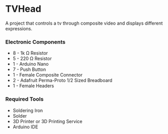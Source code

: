 # TVHead

A project that controls a tv through composite video and displays different expressions.

### Electronic Components

 - 8 - 1k Ω Resistor
 - 5 - 220 Ω Resistor
 - 1 - Arduino Nano
 - 7 - Push Button
 - 1 - Female Composite Connector
 - 2 - Adafruit Perma-Proto 1/2 Sized Breadboard
 - 1 - Female Headers

### Required Tools

 - Soldering Iron
 - Solder
 - 3D Printer or 3D Printing Service
 - Arduino IDE
